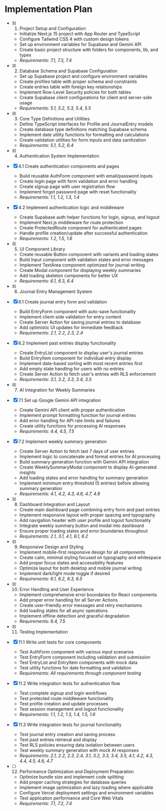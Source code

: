 # Implementation Plan

- [x] 1. Project Setup and Configuration

  - Initialize Next.js 15 project with App Router and TypeScript
  - Configure Tailwind CSS 4 with custom design tokens
  - Set up environment variables for Supabase and Gemini API
  - Create basic project structure with folders for components, lib, and types
  - _Requirements: 7.1, 7.3, 7.4_

- [x] 2. Database Schema and Supabase Configuration

  - Set up Supabase project and configure environment variables
  - Create profiles table with proper schema and constraints
  - Create entries table with foreign key relationships
  - Implement Row-Level Security policies for both tables
  - Create Supabase client configurations for client and server-side usage
  - _Requirements: 5.1, 5.2, 5.3, 5.4, 5.5_

- [x] 3. Core Type Definitions and Utilities

  - Define TypeScript interfaces for Profile and JournalEntry models
  - Create database type definitions matching Supabase schema
  - Implement date utility functions for formatting and calculations
  - Create validation utilities for form inputs and data sanitization
  - _Requirements: 5.1, 5.2, 6.4_

- [x] 4. Authentication System Implementation
- [x] 4.1 Create authentication components and pages

  - Build reusable AuthForm component with email/password inputs
  - Create login page with form validation and error handling
  - Create signup page with user registration flow
  - Implement forgot password page with reset functionality
  - _Requirements: 1.1, 1.2, 1.3, 1.4_

- [x] 4.2 Implement authentication logic and middleware

  - Create Supabase auth helper functions for login, signup, and logout
  - Implement Next.js middleware for route protection
  - Create ProtectedRoute component for authenticated pages
  - Handle profile creation/update after successful authentication
  - _Requirements: 1.2, 1.5, 1.6_

- [x] 5. UI Component Library

  - Create reusable Button component with variants and loading states
  - Build Input component with validation states and error messages
  - Implement TextArea component optimized for journal writing
  - Create Modal component for displaying weekly summaries
  - Add loading skeleton components for better UX
  - _Requirements: 6.1, 6.3, 6.4_

- [x] 6. Journal Entry Management System
- [x] 6.1 Create journal entry form and validation

  - Build EntryForm component with auto-save functionality
  - Implement client-side validation for entry content
  - Create Server Action for saving journal entries to database
  - Add optimistic UI updates for immediate feedback
  - _Requirements: 2.1, 2.2, 2.3, 2.4_

- [x] 6.2 Implement past entries display functionality

  - Create EntryList component to display user's journal entries
  - Build EntryItem component for individual entry display
  - Implement date-based sorting with most recent entries first
  - Add empty state handling for users with no entries
  - Create Server Action to fetch user's entries with RLS enforcement
  - _Requirements: 3.1, 3.2, 3.3, 3.4, 3.5_

- [x] 7. AI Integration for Weekly Summaries
- [x] 7.1 Set up Google Gemini API integration

  - Create Gemini API client with proper authentication
  - Implement prompt formatting function for journal entries
  - Add error handling for API rate limits and failures
  - Create utility functions for processing AI responses
  - _Requirements: 4.4, 4.5, 7.5_

- [x] 7.2 Implement weekly summary generation

  - Create Server Action to fetch last 7 days of user entries
  - Implement logic to concatenate and format entries for AI processing
  - Build summary generation function with Gemini API integration
  - Create WeeklySummaryModal component to display AI-generated insights
  - Add loading states and error handling for summary generation
  - Implement minimum entry threshold (5 entries) before allowing summary generation
  - _Requirements: 4.1, 4.2, 4.3, 4.6, 4.7, 4.8_

- [x] 8. Dashboard Integration and Layout

  - Create main dashboard page combining entry form and past entries
  - Implement responsive layout with proper spacing and typography
  - Add navigation header with user profile and logout functionality
  - Integrate weekly summary button and modal into dashboard
  - Ensure proper loading states and error boundaries throughout
  - _Requirements: 2.1, 3.1, 4.1, 6.1, 6.2_

- [x] 9. Responsive Design and Styling

  - Implement mobile-first responsive design for all components
  - Create calm, minimal styling focused on typography and whitespace
  - Add proper focus states and accessibility features
  - Optimize layout for both desktop and mobile journal writing
  - Implement dark/light mode toggle if desired
  - _Requirements: 6.1, 6.2, 6.3, 6.5_

- [x] 10. Error Handling and User Experience

  - Implement comprehensive error boundaries for React components
  - Add proper error handling for all Server Actions
  - Create user-friendly error messages and retry mechanisms
  - Add loading states for all async operations
  - Implement offline detection and graceful degradation
  - _Requirements: 6.4, 7.5_

- [x] 11. Testing Implementation
- [x] 11.1 Write unit tests for core components

  - Test AuthForm component with various input scenarios
  - Test EntryForm component including validation and submission
  - Test EntryList and EntryItem components with mock data
  - Test utility functions for date formatting and validation
  - _Requirements: All requirements through component testing_

- [x] 11.2 Write integration tests for authentication flow

  - Test complete signup and login workflows
  - Test protected route middleware functionality
  - Test profile creation and update processes
  - Test session management and logout functionality
  - _Requirements: 1.1, 1.2, 1.3, 1.4, 1.5, 1.6_

- [x] 11.3 Write integration tests for journal functionality

  - Test journal entry creation and saving process
  - Test past entries retrieval and display
  - Test RLS policies ensuring data isolation between users
  - Test weekly summary generation with mock AI responses
  - _Requirements: 2.1, 2.2, 2.3, 2.4, 3.1, 3.2, 3.3, 3.4, 3.5, 4.1, 4.2, 4.3, 4.4, 4.5, 4.6, 4.7_

- [ ] 12. Performance Optimization and Deployment Preparation
  - Optimize bundle size and implement code splitting
  - Add proper caching strategies for database queries
  - Implement image optimization and lazy loading where applicable
  - Configure Vercel deployment settings and environment variables
  - Test application performance and Core Web Vitals
  - _Requirements: 7.1, 7.2, 7.4_
